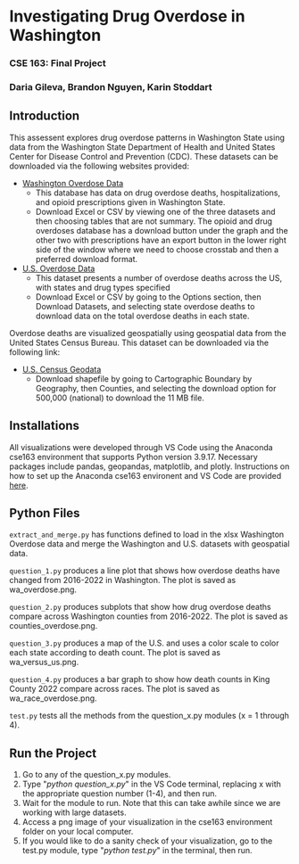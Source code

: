 # Investigating Drug Overdose in Washington
### CSE 163: Final Project
### Daria Gileva, Brandon Nguyen, Karin Stoddart

## Introduction
This assessent explores drug overdose patterns in Washington State using data from the Washington State Department of Health and United States Center for Disease Control and Prevention (CDC). These datasets can be downloaded via the following websites provided:
- [Washington Overdose Data](https://doh.wa.gov/data-and-statistical-reports/washington-tracking-network-wtn/opioids)
    - This database has data on drug overdose deaths, hospitalizations, and opioid prescriptions given in Washington State.
    - Download Excel or CSV by viewing one of the three datasets and then choosing tables that are not summary. The opioid and drug overdoses database has a download button under the graph and the other two with prescriptions have an export button in the lower right side of the window where we need to choose crosstab and then a preferred download format. 
- [U.S. Overdose Data](https://www.cdc.gov/nchs/nvss/vsrr/drug-overdose-data.htm)
    - This dataset presents a number of overdose deaths across the US, with states and drug types specified
    - Download Excel or CSV by going to the Options section, then Download Datasets, and selecting state overdose deaths to download data on the total overdose deaths in each state. 

Overdose deaths are visualized geospatially using geospatial data from the United States Census Bureau. This dataset can be downloaded via the following link:
- [U.S. Census Geodata](https://www.census.gov/geographies/mapping-files/time-series/geo/cartographic-boundary.html)
    - Download shapefile by going to Cartographic Boundary by Geography, then Counties, and selecting the download option for 500,000 (national) to download the 11 MB file.

## Installations
All visualizations were developed through VS Code using the Anaconda cse163 environment that supports Python version 3.9.17. Necessary packages include pandas, geopandas, matplotlib, and plotly. Instructions on how to set up the Anaconda cse163 environent and VS Code are provided [here](https://courses.cs.washington.edu/courses/cse163/software/).

## Python Files
`extract_and_merge.py` has functions defined to load in the xlsx Washington Overdose data and merge the Washington and U.S. datasets with geospatial data.

`question_1.py` produces a line plot that shows how overdose deaths have changed from 2016-2022 in Washington. The plot is saved as wa_overdose.png.

`question_2.py` produces subplots that show how drug overdose deaths compare across Washington counties from 2016-2022. The plot is saved as counties_overdose.png.

`question_3.py` produces a map of the U.S. and uses a color scale to color each state according to death count. The plot is saved as wa_versus_us.png.

`question_4.py` produces a bar graph to show how death counts in King County 2022 compare across races. The plot is saved as wa_race_overdose.png.

`test.py` tests all the methods from the question_x.py modules (x = 1 through 4).

## Run the Project 
1. Go to any of the question_x.py modules.
2. Type "_python question_x.py_" in the VS Code terminal, replacing x with the appropriate question number (1-4), and then run.
3. Wait for the module to run. Note that this can take awhile since we are working with large datasets.
4. Access a png image of your visualization in the cse163 environment folder on your local computer.
5. If you would like to do a sanity check of your visualization, go to the test.py module, type "_python test.py_" in the terminal, then run.
